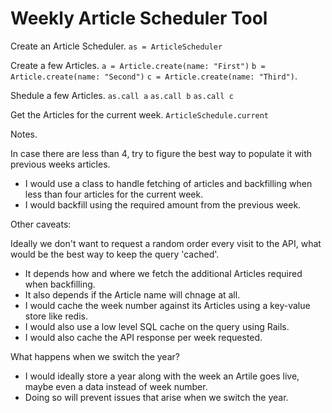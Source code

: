 #  Weekly Article Scheduler Tool

Create an Article Scheduler.
`as = ArticleScheduler`

Create a few Articles.
`a = Article.create(name: "First")`
`b = Article.create(name: "Second")`
`c = Article.create(name: "Third")`.

Shedule a few Articles.
`as.call a`
`as.call b`
`as.call c`

Get the Articles for the current week.
`ArticleSchedule.current`

Notes.

In case there are less than 4, try to figure the best way to populate it with previous weeks articles.  

- I would use a class to handle fetching of articles and backfilling when less than four articles for the current week.  
- I would backfill using the required amount from the previous week.

Other caveats:

Ideally we don't want to request a random order every visit to the API, what would be the best way to keep the query 'cached'.
- It depends how and where we fetch the additional Articles required when backfilling.
- It also depends if the Article name will chnage at all.
- I would cache the week number against its Articles using a key-value store like redis.
- I would also use a low level SQL cache on the query using Rails.
- I would also cache the API response per week requested.

What happens when we switch the year?
- I would ideally store a year along with the week an Artile goes live, maybe even a data instead of week number.
- Doing so will prevent issues that arise when we switch the year. 
